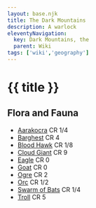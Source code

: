 ```yaml
---
layout: base.njk
title: The Dark Mountains
description: A warlock
eleventyNavigation:
  key: Dark Mountains, the
  parent: Wiki
tags: ['wiki','geography']    
---
```


# {{ title }}

## Flora and Fauna

* [Aarakocra](https://www.dndbeyond.com/monsters/17100-aarakocra) CR 1/4
* [Barghest](https://www.dndbeyond.com/monsters/2560736-barghest) CR 4
* [Blood Hawk](https://www.dndbeyond.com/monsters/16810-blood-hawk) CR 1/8
* [Cloud Giant](https://www.dndbeyond.com/monsters/16827-cloud-giant) CR 9
* [Eagle](https://www.dndbeyond.com/monsters/16852-eagle) CR 0
* [Goat](https://www.dndbeyond.com/monsters/16906-goat) CR 0
* [Ogre](https://www.dndbeyond.com/monsters/16969-ogre) CR 2
* [Orc](https://www.dndbeyond.com/monsters/16972-orc) CR 1/2
* [Swarm of Bats](https://www.dndbeyond.com/monsters/17028-swarm-of-bats) CR 1/4
* [Troll](https://www.dndbeyond.com/monsters/17040-troll) CR 5



